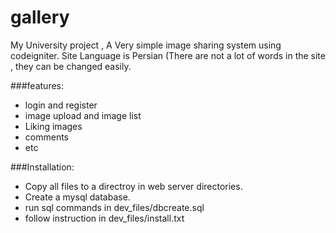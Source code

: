 # gallery
My University project , A Very simple image sharing system using codeigniter.
Site Language is Persian (There are not a lot of words in the site , they can be changed easily.


###features:
- login and register
- image upload and image list
- Liking images
- comments
- etc


###Installation:
- Copy all files to a directroy in web server directories.
- Create a mysql database.
- run sql commands in dev_files/dbcreate.sql
- follow instruction in dev_files/install.txt
